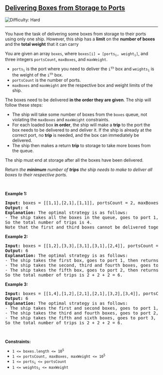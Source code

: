 <h2><a href="https://leetcode.com/problems/delivering-boxes-from-storage-to-ports">Delivering Boxes from Storage to Ports</a></h2> <img src='https://img.shields.io/badge/Difficulty-Hard-red' alt='Difficulty: Hard' /><hr><p>You have the task of delivering some boxes from storage to their ports using only one ship. However, this ship has a <strong>limit</strong> on the <strong>number of boxes</strong> and the <strong>total weight</strong> that it can carry</p>

<p>You are given an array <code>boxes</code>, where <code>boxes[i] = [ports<sub>​​i</sub>​, weight<sub>i</sub>]</code>, and three integers <code>portsCount</code>, <code>maxBoxes</code>, and <code>maxWeight</code>.</p>
<ul>
	<li><code>ports<sub>​​i</sub></code> is the port where you need to deliver the <code>i<sup>th</sup></code> box and <code>weights<sub>i</sub></code> is the weight of the <code>i<sup>th</sup></code> box.</li>
	<li><code>portsCount</code> is the number of ports.</li>
	<li><code>maxBoxes</code> and <code>maxWeight</code> are the respective box and weight limits of the ship.</li>
</ul>

<p>The boxes need to be delivered <strong>in the order they are given</strong>. The ship will follow these steps:</p>

<ul>
	<li>The ship will take some number of boxes from the <code>boxes</code> queue, not violating the <code>maxBoxes</code> and <code>maxWeight</code> constraints.</li>
	<li>For each loaded box <strong>in order</strong>, the ship will make a <strong>trip</strong> to the port the box needs to be delivered to and deliver it. If the ship is already at the correct port, no <strong>trip</strong> is needed, and the box can immediately be delivered.</li>
	<li>The ship then makes a return <strong>trip</strong> to storage to take more boxes from the queue.</li>
</ul>

<p>The ship must end at storage after all the boxes have been delivered.</p>

<p>Return <em>the <strong>minimum</strong> number of <strong>trips</strong> the ship needs to make to deliver all boxes to their respective ports.</em></p>

<p>&nbsp;</p>
<p><strong class="example">Example 1:</strong></p>

<pre>
<strong>Input:</strong> boxes = [[1,1],[2,1],[1,1]], portsCount = 2, maxBoxes = 3, maxWeight = 3
<strong>Output:</strong> 4
<strong>Explanation:</strong> The optimal strategy is as follows: 
- The ship takes all the boxes in the queue, goes to port 1, then port 2, then port 1 again, then returns to storage. 4 trips.
So the total number of trips is 4.
Note that the first and third boxes cannot be delivered together because the boxes need to be delivered in order (i.e. the second box needs to be delivered at port 2 before the third box).
</pre>

<p><strong class="example">Example 2:</strong></p>

<pre>
<strong>Input:</strong> boxes = [[1,2],[3,3],[3,1],[3,1],[2,4]], portsCount = 3, maxBoxes = 3, maxWeight = 6
<strong>Output:</strong> 6
<strong>Explanation:</strong> The optimal strategy is as follows: 
- The ship takes the first box, goes to port 1, then returns to storage. 2 trips.
- The ship takes the second, third and fourth boxes, goes to port 3, then returns to storage. 2 trips.
- The ship takes the fifth box, goes to port 2, then returns to storage. 2 trips.
So the total number of trips is 2 + 2 + 2 = 6.
</pre>

<p><strong class="example">Example 3:</strong></p>

<pre>
<strong>Input:</strong> boxes = [[1,4],[1,2],[2,1],[2,1],[3,2],[3,4]], portsCount = 3, maxBoxes = 6, maxWeight = 7
<strong>Output:</strong> 6
<strong>Explanation:</strong> The optimal strategy is as follows:
- The ship takes the first and second boxes, goes to port 1, then returns to storage. 2 trips.
- The ship takes the third and fourth boxes, goes to port 2, then returns to storage. 2 trips.
- The ship takes the fifth and sixth boxes, goes to port 3, then returns to storage. 2 trips.
So the total number of trips is 2 + 2 + 2 = 6.
</pre>

<p>&nbsp;</p>
<p><strong>Constraints:</strong></p>

<ul>
	<li><code>1 &lt;= boxes.length &lt;= 10<sup>5</sup></code></li>
	<li><code>1 &lt;= portsCount, maxBoxes, maxWeight &lt;= 10<sup>5</sup></code></li>
	<li><code>1 &lt;= ports<sub>​​i</sub> &lt;= portsCount</code></li>
	<li><code>1 &lt;= weights<sub>i</sub> &lt;= maxWeight</code></li>
</ul>
